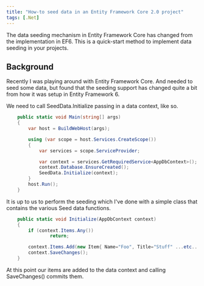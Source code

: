 ```yaml
---
title: "How-to seed data in an Entity Framework Core 2.0 project"
tags: [.Net]
---
```


The data seeding mechanism in Entity Framework Core has changed from the implementation in EF6. This is a quick-start method to implement data seeding in your projects.

## Background

Recently I was playing around with Entity Framework Core. And needed to seed some data, but found that the seeding support has changed quite a bit from how it was setup in Entity Framework 6.

We need to call SeedData.Initialize passing in a data context, like so.

```c#
    public static void Main(string[] args)
    {
        var host = BuildWebHost(args);

        using (var scope = host.Services.CreateScope())
        {
            var services = scope.ServiceProvider;

            var context = services.GetRequiredService<AppDbContext>();
            context.Database.EnsureCreated();
            SeedData.Initialize(context);
        }
        host.Run();
    }
```

It is up to us to perform the seeding which I've done with a simple class that contains the various Seed data functions.

```c#
    public static void Initialize(AppDbContext context)
    {
        if (context.Items.Any())
                return;

        context.Items.Add(new Item{ Name="Foo", Title="Stuff" ...etc... });
        context.SaveChanges();
    }
```

At this point our items are added to the data context and calling SaveChanges() commits them.
